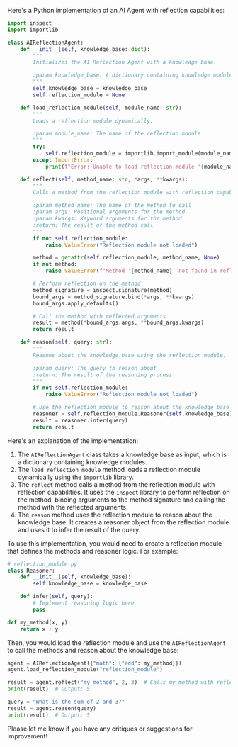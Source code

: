 Here's a Python implementation of an AI Agent with reflection capabilities:
```python
import inspect
import importlib

class AIReflectionAgent:
    def __init__(self, knowledge_base: dict):
        """
        Initializes the AI Reflection Agent with a knowledge base.

        :param knowledge_base: A dictionary containing knowledge modules
        """
        self.knowledge_base = knowledge_base
        self.reflection_module = None

    def load_reflection_module(self, module_name: str):
        """
        Loads a reflection module dynamically.

        :param module_name: The name of the reflection module
        """
        try:
            self.reflection_module = importlib.import_module(module_name)
        except ImportError:
            print(f"Error: Unable to load reflection module '{module_name}'")

    def reflect(self, method_name: str, *args, **kwargs):
        """
        Calls a method from the reflection module with reflection capabilities.

        :param method_name: The name of the method to call
        :param args: Positional arguments for the method
        :param kwargs: Keyword arguments for the method
        :return: The result of the method call
        """
        if not self.reflection_module:
            raise ValueError("Reflection module not loaded")

        method = getattr(self.reflection_module, method_name, None)
        if not method:
            raise ValueError(f"Method '{method_name}' not found in reflection module")

        # Perform reflection on the method
        method_signature = inspect.signature(method)
        bound_args = method_signature.bind(*args, **kwargs)
        bound_args.apply_defaults()

        # Call the method with reflected arguments
        result = method(*bound_args.args, **bound_args.kwargs)
        return result

    def reason(self, query: str):
        """
        Reasons about the knowledge base using the reflection module.

        :param query: The query to reason about
        :return: The result of the reasoning process
        """
        if not self.reflection_module:
            raise ValueError("Reflection module not loaded")

        # Use the reflection module to reason about the knowledge base
        reasoner = self.reflection_module.Reasoner(self.knowledge_base)
        result = reasoner.infer(query)
        return result
```
Here's an explanation of the implementation:

1. The `AIReflectionAgent` class takes a knowledge base as input, which is a dictionary containing knowledge modules.
2. The `load_reflection_module` method loads a reflection module dynamically using the `importlib` library.
3. The `reflect` method calls a method from the reflection module with reflection capabilities. It uses the `inspect` library to perform reflection on the method, binding arguments to the method signature and calling the method with the reflected arguments.
4. The `reason` method uses the reflection module to reason about the knowledge base. It creates a reasoner object from the reflection module and uses it to infer the result of the query.

To use this implementation, you would need to create a reflection module that defines the methods and reasoner logic. For example:
```python
# reflection_module.py
class Reasoner:
    def __init__(self, knowledge_base):
        self.knowledge_base = knowledge_base

    def infer(self, query):
        # Implement reasoning logic here
        pass

def my_method(x, y):
    return x + y
```
Then, you would load the reflection module and use the `AIReflectionAgent` to call the methods and reason about the knowledge base:
```python
agent = AIReflectionAgent({"math": {"add": my_method}})
agent.load_reflection_module("reflection_module")

result = agent.reflect("my_method", 2, 3)  # Calls my_method with reflected arguments
print(result)  # Output: 5

query = "What is the sum of 2 and 3?"
result = agent.reason(query)
print(result)  # Output: 5
```
Please let me know if you have any critiques or suggestions for improvement!
